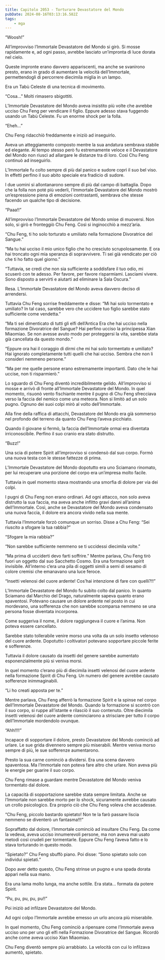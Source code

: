 ```yaml
---
title: Capitolo 2053 - Torturare Devastatore del Mondo
pubDate: 2024-08-16T03:13:16.582Z
tags:
    - mga
---
```





“Woosh!”


All’improvviso l’Immortale Devastatore del Mondo si girò. Si mosse rapidamente e, ad ogni passo, avrebbe lasciato un’impronta di luce dorata nel cielo.


Queste impronte erano davvero appariscenti, ma anche se svanirono presto, erano in grado di aumentare la velocità dell’Immortale, permettendogli di percorrere diecimila miglia in un lampo.

Era un Tabù Celeste di una tecnica di movimento.


“Cosa…” Molti rimasero sbigottiti.


L’Immortale Devastatore del Mondo aveva insistito più volte che avrebbe ucciso Chu Feng per vendicare il figlio. Eppure adesso stava fuggendo usando un Tabù Celeste. Fu un enorme shock per la folla.


“Eheh…”


Chu Feng ridacchiò freddamente e iniziò ad inseguirlo.


Aveva un atteggiamento composto mentre la sua andatura sembrava stabile ed elegante. Al tempo stesso però fu estremamente veloce e il Devastatore del Mondo non riuscì ad allargare le distanze tra di loro. Così Chu Feng continuò ad inseguirlo.


L’Immortale fu colto sempre di più dal panico e sudore coprì il suo bel viso. In effetti perfino il suo abito speciale era fradicio di sudore.


I due uomini si allontanarono sempre di più dal campo di battaglia. Dopo che la folla non poté più vederli, l’Immortale Devastatore del Mondo mostrò un’espressione piena di emozioni contrastanti, sembrava che stesse facendo un qualche tipo di decisione.


“Paaa!!”


All’improvviso l’Immortale Devastatore del Mondo smise di muoversi. Non solo, si girò e fronteggiò Chu Feng. Così si inginocchiò a mezz’aria.

“Chu Feng, ti ho solo torturato e umiliato nella formazione Divoratrice del Sangue.”


“Ma tu hai ucciso il mio unico figlio che ho cresciuto scrupolosamente. E ora hai troncato ogni mia speranza di sopravvivere. Ti sei già vendicato per ciò che ti ho fatto quel giorno.”

“Tuttavia, se credi che non sia sufficiente a soddisfare il tuo odio, mi scuserò con te adesso. Per favore, per favore risparmiami. Lasciami vivere. Sono disposto a servirti e aiutarti ad eliminare la Sala Oscura.”


Resa. L’Immortale Devastatore del Mondo aveva davvero deciso di arrendersi.


Tuttavia Chu Feng sorrise freddamente e disse: “Mi hai solo tormentato e umiliato? In tal caso, sarebbe vero che uccidere tuo figlio sarebbe stato sufficiente come vendetta.”


“Ma ti sei dimenticato di tutti gli elfi dell’Antica Era che hai ucciso nella formazione Divoratrice del Sangue? Hai perfino ucciso la principessa Xian Miaomiao. Se non avesse avuto modo per proteggersi la vita, sarebbe stata già cancellata da questo mondo.”


“Eppure ora hai il coraggio di dirmi che mi hai solo tormentato e umiliato? Hai ignorato completamente tutti quelli che hai ucciso. Sembra che non li consideri nemmeno persone.”

“Ma per me quelle persone erano estremamente importanti. Dato che le hai uccise, non ti risparmierò.”


Lo sguardo di Chu Feng diventò incredibilmente gelido. All’improvviso si mosse e arrivò di fronte all’Immortale Devastatore del Mondo. In quel momento, risuonò vento fischiante mentre il pugno di Chu Feng sfrecciava verso la faccia del nemico come una meteora. Non si limitò ad un solo pugno. Ognuno dei suoi colpi mirò al volto dell’Immortale.


Alla fine della raffica di attacchi, Devastatore del Mondo era già sommerso nel profondo del terreno da quanto Chu Feng l’aveva picchiato.


Quando il giovane si fermò, la faccia dell’Immortale ormai era diventata irriconoscibile. Perfino il suo cranio era stato distrutto.


“Buzz!”


Una scia di potere Spirit all’improvviso si condensò dal suo corpo. Formò una nuova testa con le stesse fattezze di prima.


L’Immortale Devastatore del Mondo dopotutto era uno Sciamano rinomato, per lui recuperare una porzione del corpo era un’impresa molto facile.


Tuttavia in quel momento stava mostrando una smorfia di dolore per via dei colpi.


I pugni di Chu Feng non erano ordinari. Ad ogni attacco, non solo aveva distrutto la sua faccia, ma aveva anche inflitto gravi danni all’anima dell’Immortale. Così, anche se Devastatore del Mondo aveva condensato una nuova faccia, il dolore era ancora vivido nella sua mente.


Tuttavia l’Immortale forzò comunque un sorriso. Disse a Chu Feng: “Sei riuscito a sfogare la tua rabbia?”


“Sfogare la mia rabbia?”

“Non sarebbe sufficiente nemmeno se ti uccidessi diecimila volte.”


“Ma prima di ucciderti devo farti soffrire.” Mentre parlava, Chu Feng tirò fuori un oggetto dal suo Sacchetto Cosmo. Era una formazione spirit invisibile. All’interno c’era una pila di oggetti simili a semi di sesamo di colore cremisi che emanavano una luce feroce.


“Insetti velenosi del cuore ardente! Cos’hai intenzione di fare con quelli?!!”


L’Immortale Devastatore del Mondo fu subito colto dal panico. In quanto Sciamano dal Marchio del Drago, naturalmente sapeva quanto erano spaventosi. Potevano causare un dolore ardente nel posto in cui mordevano, una sofferenza che non sarebbe scomparsa nemmeno se una persona fosse diventata incorporea.


Come suggeriva il nome, il dolore raggiungeva il cuore e l’anima. Non poteva essere cancellato.


Sarebbe stato tollerabile venire morso una volta da un solo insetto velenoso del cuore ardente. Dopotutto i coltivatori potevano sopportare piccole ferite e sofferenze.


Tuttavia il dolore causato da insetti del genere sarebbe aumentato esponenzialmente più si veniva morsi.


In quel momento c’erano più di diecimila insetti velenosi del cuore ardente nella formazione Spirit di Chu Feng. Un numero del genere avrebbe causato sofferenze inimmaginabili.

“Li ho creati apposta per te.”


Mentre parlava, Chu Feng afferrò la formazione Spirit e la spinse nel corpo dell’Immortale Devastatore del Mondo. Quando la formazione si scontrò con il suo corpo, si ruppe all’istante e rilasciò il suo contenuto. Oltre diecimila insetti velenosi del cuore ardente cominciarono a strisciare per tutto il corpo dell’Immortale mordendolo ovunque.


“Ahh!!!!”


Incapace di sopportare il dolore, presto Devastatore del Mondo cominciò ad urlare. Le sue grida divennero sempre più miserabili. Mentre veniva morso sempre di più, le sue sofferenze aumentarono.


Presto la sua carne cominciò a dividersi. Era una scena davvero spaventosa. Ma l’Immortale non poteva fare altro che urlare. Non aveva più le energie per guarire il suo corpo.


Chu Feng rimase a guardare mentre Devastatore del Mondo veniva tormentato dal dolore.


La capacità di sopportazione sarebbe stata sempre limitata. Anche se l’Immortale non sarebbe morto per lo shock, sicuramente avrebbe causato un crollo psicologico. Era proprio ciò che Chu Feng voleva che accadesse.


“Chu Feng, piccolo bastardo spietato! Non te la farò passare liscia nemmeno se diventerò un fantasma!!!”


Sopraffatto dal dolore, l’Immortale cominciò ad insultare Chu Feng. Da come la vedeva, aveva ucciso innumerevoli persone, ma non aveva mai usato metodi così crudeli per tormentarle. Eppure Chu Feng l’aveva fatto e lo stava torturando in questo modo.


“Spietato?” Chu Feng sbuffò piano. Poi disse: “Sono spietato solo con individui spietati.”


Dopo aver detto questo, Chu Feng strinse un pugno e una spada dorata apparì nella sua mano.


Era una lama molto lunga, ma anche sottile. Era stata… formata da potere Spirit.


“Pu, pu, pu, pu, pu!!”


Poi iniziò ad infilzare Devastatore del Mondo.

Ad ogni colpo l’Immortale avrebbe emesso un urlo ancora più miserabile.


In quel momento, Chu Feng cominciò a ripensare come l’Immortale aveva ucciso uno per uno gli elfi nella Formazione Divoratrice del Sangue. Ricordò anche come aveva ucciso Xian Miaomiao.


Chu Feng diventò sempre più arrabbiato. La velocità con cui lo infilzava aumentò, spietato.

